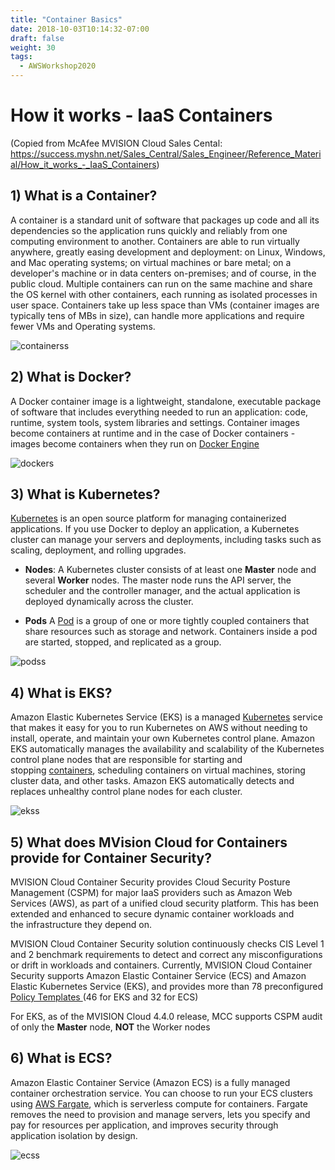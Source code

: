 ```yaml
---
title: "Container Basics"
date: 2018-10-03T10:14:32-07:00
draft: false
weight: 30
tags:
  - AWSWorkshop2020
---
```


# How it works - IaaS Containers
(Copied from McAfee MVISION Cloud Sales Cental: https://success.myshn.net/Sales_Central/Sales_Engineer/Reference_Material/How_it_works_-_IaaS_Containers)

## 1) What is a Container?

A container is a standard unit of software that packages up code and all its dependencies so the application runs quickly and reliably from one computing environment to another.&#160;Containers&#160;are able&#160;to run&#160;virtually anywhere, greatly easing development and deployment: on Linux, Windows, and Mac operating systems; on virtual machines or bare metal; on a developer's machine or in data centers on-premises; and of course, in the public cloud.&#160;Multiple containers can run on the same machine and share the OS kernel with other containers, each running as isolated processes in user space. Containers take up less space than VMs (container images are typically tens of MBs in size), can handle more applications and require fewer VMs and Operating systems.

![containerss](/images/mfe/containers.png?classes=border,shadow)

## 2) What is Docker?

A Docker container image is a lightweight, standalone, executable package of software that includes everything needed to run an application: code, runtime, system tools, system libraries and settings.&#160;Container images become containers at runtime and in the case of Docker containers - images become containers when they run on [Docker Engine](https://www.docker.com/products/docker-engine)

![dockers](/images/mfe/docker.png?classes=border,shadow)


## 3) What is Kubernetes?

<a href="https://kubernetes.io/">Kubernetes</a>&#160;is an open source platform for managing containerized applications. If you use Docker to deploy&#160;an application, a Kubernetes cluster can manage your servers and deployments, including tasks such as scaling, deployment, and rolling upgrades.

* **Nodes**:
A Kubernetes cluster consists of at least one **Master** node and several **Worker** nodes. The master node runs the API server, the scheduler and the controller manager, and the actual application is deployed dynamically across the cluster.

* **Pods** A <a href="https://kubernetes.io/docs/concepts/workloads/pods/pod-overview/">Pod</a>&#160;is a group of one or more tightly coupled containers that share resources such as storage and network. Containers inside a pod are started, stopped, and replicated as a group.

![podss](/images/mfe/pods.png?classes=border,shadow)

## 4) What is EKS?

Amazon Elastic Kubernetes Service (EKS) is a managed&#160;<a href="https://aws.amazon.com/kubernetes/" target="_blank">Kubernetes</a>&#160;service that makes it easy for you to run Kubernetes on AWS without needing to install, operate, and maintain your own Kubernetes control plane.&#160;Amazon EKS automatically manages the availability and scalability of the Kubernetes control plane nodes that are responsible for starting and stopping&#160;<a href="https://aws.amazon.com/containers/" target="_blank">containers</a>, scheduling containers on virtual machines, storing cluster data, and other tasks. Amazon EKS automatically detects and replaces unhealthy control plane nodes for each cluster.

![ekss](/images/mfe/eks.png?classes=border,shadow)

## 5) What does MVision Cloud for Containers provide for Container Security?

MVISION Cloud Container Security provides&#160;Cloud Security Posture Management (CSPM) for major IaaS providers such as Amazon Web Services (AWS), as part of a unified cloud security platform. This has been extended and enhanced to&#160;secure dynamic container workloads and the&#160;infrastructure they depend on.&#160;

MVISION Cloud Container Security solution continuously checks CIS Level 1 and 2 benchmark requirements to detect and correct any misconfigurations or drift in workloads and containers.&#160;Currently, MVISION Cloud Container Security supports Amazon Elastic Container Service (ECS) and Amazon Elastic Kubernetes Service (EKS), and provides more than 78 preconfigured <a href="https://success.myshn.net/MVISION_Cloud_Container_Security/MVISION_Cloud_Container_Security/Policy_Templates_for_Container_Security"> Policy Templates </a> (46 for EKS and 32 for ECS)

For EKS, as of the MVISION Cloud 4.4.0 release, MCC supports CSPM audit of only the **Master** node, **NOT** the Worker nodes


## 6) What is ECS?

Amazon Elastic Container Service (Amazon ECS) is a fully managed container orchestration service. You can choose to run your ECS clusters using <a href="https://aws.amazon.com/fargate/">AWS Fargate</a>, which is serverless compute for containers. Fargate removes the need to provision and manage servers, lets you specify and pay for resources per application, and improves security through application isolation by design.&#160;

![ecss](/images/mfe/ecs.png?classes=border,shadow)
